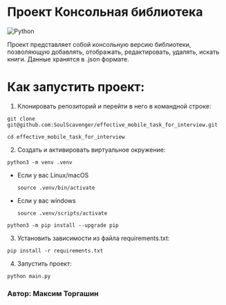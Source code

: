 # Проект Консольная библиотека
![Python](https://img.shields.io/badge/python-3670A0?style=for-the-badge&logo=python&logoColor=ffdd54)

Проект представляет собой консольную версию библиотеки, позволяющую добавлять, отображать, редактировать, удалять, искать книги. Данные хранятся в .json формате.

# Как запустить проект:

1. Клонировать репозиторий и перейти в него в командной строке:

```
git clone git@github.com:SoulScavenger/effective_mobile_task_for_interview.git
```

```
cd effective_mobile_task_for_interview
```

2. Создать и активировать виртуальное окружение:

```
python3 -m venv .venv
```

* Если у вас Linux/macOS

    ```
    source .venv/bin/activate
    ```

* Если у вас windows

    ```
    source .venv/scripts/activate
    ```

```
python3 -m pip install --upgrade pip
```

3. Установить зависимости из файла requirements.txt:

```
pip install -r requirements.txt
```


4. Запустить проект:

```
python main.py
```


### Автор: Максим Торгашин
